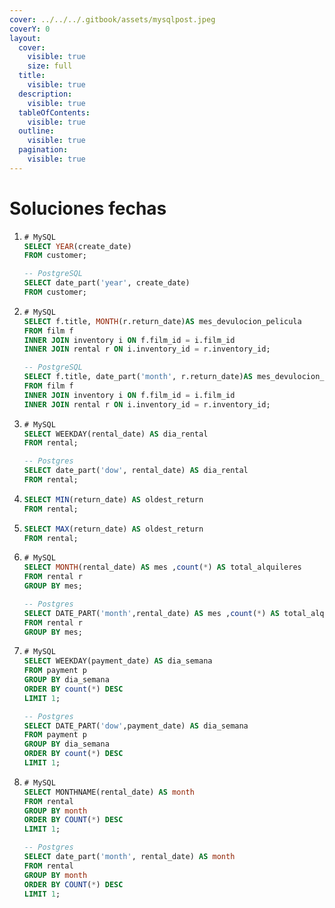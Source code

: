 ```yaml
---
cover: ../../../.gitbook/assets/mysqlpost.jpeg
coverY: 0
layout:
  cover:
    visible: true
    size: full
  title:
    visible: true
  description:
    visible: true
  tableOfContents:
    visible: true
  outline:
    visible: true
  pagination:
    visible: true
---
```


# Soluciones fechas

1. ```sql
   # MySQL
   SELECT YEAR(create_date)
   FROM customer;

   -- PostgreSQL
   SELECT date_part('year', create_date)
   FROM customer;
   ```
2. ```sql
   # MySQL
   SELECT f.title, MONTH(r.return_date)AS mes_devulocion_pelicula
   FROM film f
   INNER JOIN inventory i ON f.film_id = i.film_id
   INNER JOIN rental r ON i.inventory_id = r.inventory_id; 

   -- PostgreSQL
   SELECT f.title, date_part('month', r.return_date)AS mes_devulocion_pelicula
   FROM film f
   INNER JOIN inventory i ON f.film_id = i.film_id
   INNER JOIN rental r ON i.inventory_id = r.inventory_id; 
   ```
3. ```sql
   # MySQL
   SELECT WEEKDAY(rental_date) AS dia_rental
   FROM rental; 

   -- Postgres
   SELECT date_part('dow', rental_date) AS dia_rental
   FROM rental; 
   ```
4. ```sql
   SELECT MIN(return_date) AS oldest_return
   FROM rental; 
   ```
5. ```sql
   SELECT MAX(return_date) AS oldest_return
   FROM rental; 
   ```
6. ```sql
   # MySQL
   SELECT MONTH(rental_date) AS mes ,count(*) AS total_alquileres
   FROM rental r 
   GROUP BY mes; 

   -- Postgres
   SELECT DATE_PART('month',rental_date) AS mes ,count(*) AS total_alquileres
   FROM rental r 
   GROUP BY mes; 
   ```
7. ```sql
   # MySQL
   SELECT WEEKDAY(payment_date) AS dia_semana
   FROM payment p 
   GROUP BY dia_semana 
   ORDER BY count(*) DESC
   LIMIT 1; 

   -- Postgres
   SELECT DATE_PART('dow',payment_date) AS dia_semana
   FROM payment p 
   GROUP BY dia_semana 
   ORDER BY count(*) DESC
   LIMIT 1; 
   ```
8. ```sql
   # MySQL
   SELECT MONTHNAME(rental_date) AS month
   FROM rental
   GROUP BY month
   ORDER BY COUNT(*) DESC
   LIMIT 1; 

   -- Postgres
   SELECT date_part('month', rental_date) AS month
   FROM rental
   GROUP BY month
   ORDER BY COUNT(*) DESC
   LIMIT 1; 
   ```
